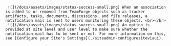      ![](/docs/assets/images/status-success-small.png) When an association is added to or removed from TeamForge objects such as tracker artifacts, tasks, documents, discussions, and file releases, a notification mail is sent to users monitoring these objects. <br></br>
     ![](/docs/assets/images/status-success-small.png) An option is provided at site level and user level to make sure whether the notification mail has to be sent or not. For more information on this, see [Configure your Site's Settings](./siteadmin-configuresiteviaui).